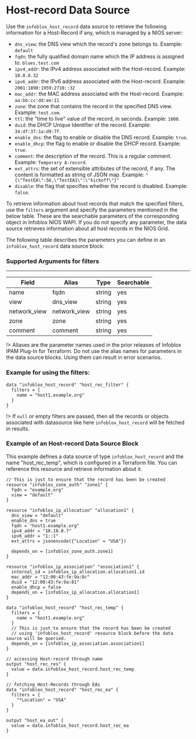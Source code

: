 # Host-record Data Source

Use the `infoblox_host_record` data source to retrieve the following information for a Host-Record if any, which is managed by a NIOS server:

* `dns_view`: the DNS view which the record's zone belongs to. Example: `default`
* `fqdn`: the fully qualified domain name which the IP address is assigned to. `blues.test.com`
* `ipv4_addr`: the IPv4 address associated with the Host-record. Example: `10.0.0.32`
* `ipv6_addr`: the IPv6 address associated with the Host-record. Example: `2001:1890:1959:2710::32`
* `mac_addr`: the MAC address associated with the Host-record. Example: `aa:bb:cc:dd:ee:11`
* `zone`: the zone that contains the record in the specified DNS view. Example: `test.com`.
* `ttl`: the "time to live" value of the record, in seconds. Example: `1800`.
* `duid`: the DHCP Unique Identifier of the record. Example: `34:df:37:1a:d9:7f`.
* `enable_dns`: the flag to enable or disable the DNS record. Example: `true`.
* `enable_dhcp`: the flag to enable or disable the DHCP record. Example: `true`.
* `comment`: the description of the record. This is a regular comment. Example: `Temporary A-record`.
* `ext_attrs`: the set of extensible attributes of the record, if any. The content is formatted as string of JSON map. Example: `"{\"TestEA\":56,\"TestEA1\":\"kickoff\"}"`
* `disable`: the flag that specifies whether the record is disabled. Example: `false`.

To retrieve information about host records that match the specified filters, use the `filters` argument and specify the parameters mentioned in the below table. These are the searchable parameters of the corresponding object in Infoblox NIOS WAPI. If you do not specify any parameter, the data source retrieves information about all host records in the NIOS Grid.

The following table describes the parameters you can define in an `infoblox_host_record` data source block:

### Supported Arguments for filters

-----
| Field        | Alias        | Type   | Searchable |
|--------------|--------------|--------|------------|
| name         | fqdn         | string | yes        |
| view         | dns_view     | string | yes        |
| network_view | network_view | string | yes        |
| zone         | zone         | string | yes        |
| comment      | comment      | string | yes        |

!> Aliases are the parameter names used in the prior releases of Infoblox IPAM Plug-In for Terraform. Do not use the alias names for parameters in the data source blocks. Using them can result in error scenarios.

### Example for using the filters:
```hcl
data "infoblox_host_record" "host_rec_filter" {
  filters = {
    name = "host1.example.org"
  }
}
```

!> If `null` or empty filters are passed, then all the records or objects associated with datasource like here `infoblox_host_record` will be fetched in results.

### Example of an Host-record Data Source Block

This example defines a data source of type `infoblox_host_record` and the name "host_rec_temp", which is configured in a Terraform file.
You can reference this resource and retrieve information about it.

```hcl
// This is just to ensure that the record has been be created
resource "infoblox_zone_auth" "zone1" {
  fqdn = "example.org"
  view = "default"
}

resource "infoblox_ip_allocation" "allocation1" {
  dns_view = "default"
  enable_dns = true
  fqdn = "host1.example.org"
  ipv4_addr = "10.10.0.7"
  ipv6_addr = "1::1"
  ext_attrs = jsonencode({"Location" = "USA"})
  
  depends_on = [infoblox_zone_auth.zone1]
}

resource "infoblox_ip_association" "association1" {
  internal_id = infoblox_ip_allocation.allocation1.id
  mac_addr = "12:00:43:fe:9a:8c"
  duid = "12:00:43:fe:9a:81"
  enable_dhcp = false
  depends_on = [infoblox_ip_allocation.allocation1]
}

data "infoblox_host_record" "host_rec_temp" {
  filters = {
    name = "host1.example.org"
  }
  // This is just to ensure that the record has been be created
  // using 'infoblox_host_record' resource block before the data source will be queried.
  depends_on = [infoblox_ip_association.association1]
}

// accessing Host-record through name
output "host_rec_res" {
  value = data.infoblox_host_record.host_rec_temp
}

// fetching Host-Records through EAs
data "infoblox_host_record" "host_rec_ea" {
  filters = {
    "*Location" = "USA"
  }
}

output "host_ea_out" {
  value = data.infoblox_host_record.host_rec_ea
}
```

